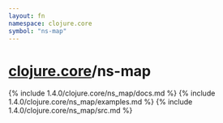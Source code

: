 ```yaml
---
layout: fn
namespace: clojure.core
symbol: "ns-map"
---
```


# [clojure.core](../)/ns-map

{% include 1.4.0/clojure.core/ns_map/docs.md %}
{% include 1.4.0/clojure.core/ns_map/examples.md %}
{% include 1.4.0/clojure.core/ns_map/src.md %}

